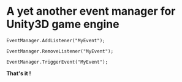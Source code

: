 # A yet another event manager for Unity3D game engine

```
EventManager.AddListener("MyEvent");
```
```
EventManager.RemoveListener("MyEvent");
```
```
EventManager.TriggerEvent("MyEvent");
```

<b>That's it !</b>
